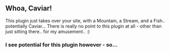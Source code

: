 ## Whoa, Caviar!

This plugin just takes over your site, with a Mountain, a Stream, and a Fish.. potentially Caviar...
There is really no point to this plugin at all - other than just sitting there.. for my amusement.. :)

### I see potential for this plugin however - so... 
